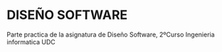 # DISEÑO SOFTWARE

Parte practica de la asignatura de Diseño Software, 2ºCurso Ingenieria informatica UDC
